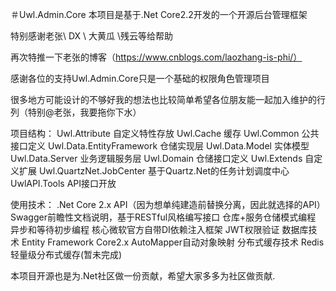 ＃Uwl.Admin.Core
本项目是基于.Net Core2.2开发的一个开源后台管理框架


特别感谢老张\ DX \ 大黄瓜 \残云等给帮助

再次特推一下老张的博客（https://www.cnblogs.com/laozhang-is-phi/）

感谢各位的支持Uwl.Admin.Core只是一个基础的权限角色管理项目

很多地方可能设计的不够好我的想法也比较简单希望各位朋友能一起加入维护的行列（特别@老张，我要拖你下水）

项目结构：
 Uwl.Attribute               自定义特性存放
 Uwl.Cache                   缓存
 Uwl.Common                  公共接口定义
 Uwl.Data.EntityFramework    仓储实现层
 Uwl.Data.Model              实体模型
 Uwl.Data.Server             业务逻辑服务层
 Uwl.Domain                  仓储接口定义
 Uwl.Extends                 自定义扩展
 Uwl.QuartzNet.JobCenter     基于Quartz.Net的任务计划调度中心
 UwlAPI.Tools                API接口开放
 
使用技术：
  .Net Core 2.x API（因为想单纯建造前替换分离，因此就选择的API）
  Swagger前瞻性文档说明，基于RESTful风格编写接口
  仓库+服务仓储模式编程
  异步和等待初步编程
  核心微软官方自带DI依赖注入框架
  JWT权限验证
数据库技术
  Entity Framework Core2.x
  AutoMapper自动对象映射
分布式缓存技术
  Redis轻量级分布式缓存(暂未完成)

本项目开源也是为.Net社区做一份贡献，希望大家多多为社区做贡献.
 